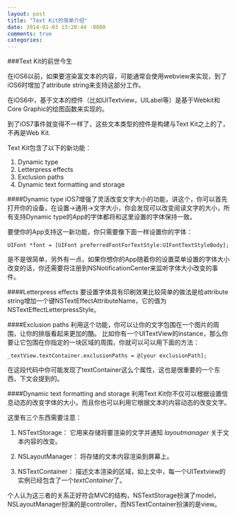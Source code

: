 ```yaml
---
layout: post
title: "Text Kit的简单介绍"
date: 2014-01-03 13:20:44 -0800
comments: true
categories: 
---
```

<!--more-->

###Text Kit的前世今生

在iOS6以前，如果要渲染富文本的内容，可能通常会使用webview来实现，到了iOS6时增加了attribute string来支持这部分工作。

在iOS6中，基于文本的控件（比如UITextview，UILabel等）是基于Webkit和Core Graphic的绘图函数来实现的。

到了iOS7事件就变得不一样了，这些文本类型的控件是构建与Text Kit之上的了，不再是Web Kit.

Text Kit包含了以下的新功能：

1. Dynamic type
2. Letterpress effects
3. Exclusion paths
4. Dynamic text formatting and storage

####Dynamic type
iOS7增强了灵活改变文字大小的功能，讲这个，你可以首先打开你的设备，在设置->通用->文字大小，你会发现可以改变阅读文字的大小，所有支持Dynamic type的App的字体都将和这里设置的字体保持一致。

要使你的App支持这一新功能，你只需要像下面一样设置你的字体：
	
	UIFont *font = [UIFont preferredFontForTextStyle:UIFontTextStyleBody];
	
是不是很简单，另外有一点，如果你想你的App随着你的设置菜单设置的字体大小改变的话，你还需要将注册到NSNotificationCenter来监听字体大小改变的事件。

####Letterpress effects
要设置字体具有印刷效果比较简单的做法是给attribute string增加一个键NSTextEffectAttributeName，它的值为NSTextEffectLetterpressStyle。

####Exclusion paths
利用这个功能，你可以让你的文字包围在一个图片的周围，让你的排版看起来更加的酷。
比如你有一个UITextView的instance，那么你要让它包围在你指定的一块区域的周围，你就可以可以用下面的方法：
	
	_textView.textContainer.exclusionPaths = @[your exclusionPath];
	
在这段代码中你可能发现了textContainer这么个属性，这也是很重要的一个东西，下文会提到的。

####Dynamic text formatting and storage
利用Text Kit你不仅可以根据设置信息动态的改变字体的大小，而且你也可以利用它根据文本的内容动态的改变文字。

这里有三个东西需要注意：

1. NSTextStorage：
它用来存储将要渲染的文字并通知 *layoutmanager* 关于文本内容的改变。

2. NSLayoutManager：
将存储的文本内容渲染到屏幕上。

3. NSTextContainer：
描述文本渲染的区域，如上文中，每一个UITextview的实例已经包含了一个*textContainer*了。

个人认为这三者的关系正好符合MVC的结构，NSTextStorage扮演了model，NSLayoutManager扮演的是controller，而NSTextContainer扮演的是view。

